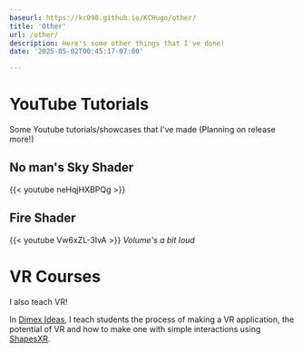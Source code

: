 ```yaml
---
baseurl: https://kc098.github.io/KCHugo/other/
title: 'Other'
url: /other/
description: Here's some other things that I've done!
date: '2025-05-02T00:45:17-07:00'

---
```


# YouTube Tutorials
Some Youtube tutorials/showcases that I've made (Planning on release more!)

## No man's Sky Shader 
{{< youtube neHqjHXBPQg >}}

## Fire Shader
{{< youtube Vw6xZL-3IvA >}}
_Volume's a bit loud_
# VR Courses
I also teach VR!

In [Dimex Ideas](https://dimexideas.com/diplomado-realidad-virtual-inteligencia-artificial/), I teach students the process of making a VR application, the potential of VR and how to make one with simple interactions using [ShapesXR](https://shapes.app).